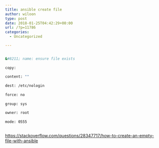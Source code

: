 ```yaml
---
title: ansible create file
author: wiloon
type: post
date: 2018-01-25T04:42:29+00:00
url: /?p=11786
categories:
  - Uncategorized

---
```

```bash
  
&#8211; name: ensure file exists
    
copy:
      
content: ""
      
dest: /etc/nologin
      
force: no
      
group: sys
      
owner: root
      
mode: 0555
  
```

https://stackoverflow.com/questions/28347717/how-to-create-an-empty-file-with-ansible